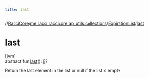 ```yaml
---
title: last
---
```

//[RacciCore](../../../index.html)/[me.racci.raccicore.api.utils.collections](../index.html)/[ExpirationList](index.html)/[last](last.html)



# last



[jvm]\
abstract fun [last](last.html)(): [E](index.html)?



Return the last element in the list or null if the list is empty




